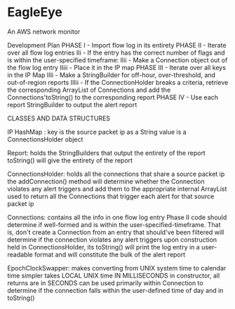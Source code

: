 # EagleEye
An AWS network monitor


Development Plan
PHASE I - Import flow log in its entirety
PHASE II - Iterate over all flow log entries
IIi - If the entry has the correct number of flags and is within the user-specified timeframe:
IIii - Make a Connection object out of the flow log entry
IIiii - Place it in the IP map
PHASE III - Iterate over all keys in the IP Map
IIIi - Make a StringBuilder for off-hour, over-threshold, and out-of-region reports
IIIii - If the ConnectionHolder breaks a criteria, retrieve the corresponding ArrayList of Connections and add the Connections'toString() to the corresponding report
PHASE IV - Use each report StringBuilder to output the alert report

CLASSES AND DATA STRUCTURES

IP HashMap :
  key is the source packet ip as a String
  value is a ConnectionsHolder object
  
Report:
  holds the StringBuilders that output the entirety of the report
  toString() will give the entirety of the report 

ConnectionsHolder:
  holds all the connections that share a source packet ip
  the addConnection() method will determine whether the Connection violates any alert triggers and add them to the appropriate internal ArrayList
  used to return all the Connections that trigger each alert for that source packet ip
  
Connections:
  contains all the info in one flow log entry
  Phase II code should determine if well-formed and is within the user-specified-timeframe. That is, don't create a Connection from an entry that should've been filtered
  will determine if the connection violates any alert triggers upon construction
  held in ConnectionsHolder, its toString() will print the log entry in a user-readable format and will constitute the bulk of the alert report

EpochClockSwapper:
  makes converting from UNIX system time to calendar time simpler
  takes LOCAL UNIX time IN MILLISECONDS in constructor, all returns are in SECONDS
  can be used primarily within Connection to determine if the connection falls within the user-defined time of day and in toString()
